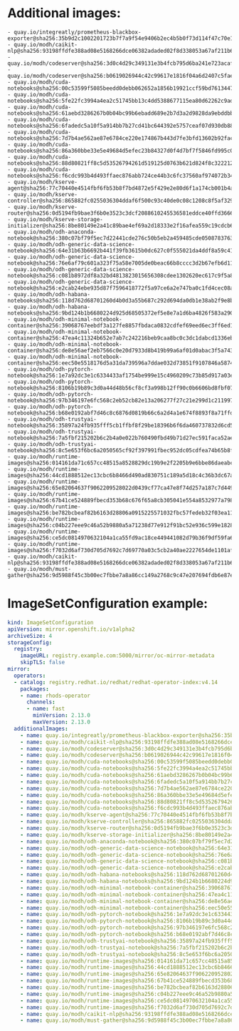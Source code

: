 # Additional images:
    - quay.io/integreatly/prometheus-blackbox-exporter@sha256:35b9d2c1002201723b7f7a9f54e9406b2ec4b5b0f73d114f47c70e15956103b5
    - quay.io/modh/caikit-nlp@sha256:93198ffdfe388ad08e5168266dce06382adaded02f8d338053a67af211b61ce8
    - quay.io/modh/codeserver@sha256:3d0c4d29c349131e3b4fcb795d6ba241e723acafaf593ca89c2b13d0bedc156d
    - quay.io/modh/codeserver@sha256:b0619026944c42c99617e1816f04a6d2407c5fae7ddb405332d549cdce69d469
    - quay.io/modh/cuda-notebooks@sha256:00c53599f5085beedd0debb062652a1856b19921ccf59bd76134471d24c3fa7d
    - quay.io/modh/cuda-notebooks@sha256:5fe22fc3994a4ea2c51745bb13c4dd5388677115ea80d62262c9adb80731e976
    - quay.io/modh/cuda-notebooks@sha256:61aebd3286267b0b04bc99b6ebadd689e2b7d3a2d9828da9ebddbb3052b9e625
    - quay.io/modh/cuda-notebooks@sha256:6fadedc5a10f5a914bb7b27cd41bc644392e5757ceaf07d930db884112054265
    - quay.io/modh/cuda-notebooks@sha256:7d7b4ae562ae87e6784ce220e174867b443d7fe3bfd13602b92fac1dfed6d65c
    - quay.io/modh/cuda-notebooks@sha256:86a360bbe33e5e49684d5efec23b84327d0f4d7bf7f5846fd995c0597c49424f
    - quay.io/modh/cuda-notebooks@sha256:88d80821ff8c5d53526794261d519125d0763b621d824f8c3222127dab7b6cc8
    - quay.io/modh/cuda-notebooks@sha256:f6cdc993b4d493ffaec876abb724ce44b3c6fc37560af974072b346e45ac1a3b
    - quay.io/modh/kserve-agent@sha256:77c70440e4514fbf6fb53b8f7bd4872e5f429e2e80d6f1a174cb001b4ad14957
    - quay.io/modh/kserve-controller@sha256:865882fc0255036304ddaf6f500c93c40de0c08c1208c8f5af329ec0f8ba01d0
    - quay.io/modh/kserve-router@sha256:0d5194fb9bae3f6b0e3523c3dcf2088610245536581eddce40ffd3666be580e3
    - quay.io/modh/kserve-storage-initializer@sha256:8be80149e2a41c89bae4ef69a2d18333e2f16afea559c19cdcb664594898a557
    - quay.io/modh/odh-anaconda-notebook@sha256:380c07bf79f5ec7d22441cde276c50b5eb2a459485cde05087837639a566ae3d
    - quay.io/modh/odh-generic-data-science-notebook@sha256:64e31b63b6692b441f39fb3615b0dc627c0f555021da4ddf8a59c41f158b3a05
    - quay.io/modh/odh-generic-data-science-notebook@sha256:76e6af79c601a323f75a58e7005de0beac66b8cccc3d2b67efb6d11d85f0cfa1
    - quay.io/modh/odh-generic-data-science-notebook@sha256:c081b8972df8a32bd4813823015656308cdee1302620ec617c9f5a8099cf38f0
    - quay.io/modh/odh-generic-data-science-notebook@sha256:e2cab24ebe935d87f7596418772f5a97ce6a2e747ba0c1fd4cec08a728e99403
    - quay.io/modh/odh-habana-notebooks@sha256:118d762d68701260d4b0d3a55b687c292d694da0db1e38ab2f9e8b848f61c9a7
    - quay.io/modh/odh-habana-notebooks@sha256:9bd124b1b6680224d925d68505372ef5e8e7a1d6ba4826f583a290ca59cafd2c
    - quay.io/modh/odh-minimal-notebook-container@sha256:39068767eebdf3a127fe8857fbdaca0832cdfef69eed6ec3ff6ed1858029420f
    - quay.io/modh/odh-minimal-notebook-container@sha256:47ea4c11324b652e7ab7c242216beb9caa8bc0c3dc1dabcd1336eb2eee8e985d
    - quay.io/modh/odh-minimal-notebook-container@sha256:de8e56aef2eb7566c0e20d7933d8b419b99a6af01d0abac3f5a743dab63283b2
    - quay.io/modh/odh-minimal-notebook-container@sha256:eec50e5518176d5a31da739596a7ddae032d73851f9107846a587442ebd10a82
    - quay.io/modh/odh-pytorch-notebook@sha256:1e7a92dc3e1c6334433af1754be999e15c4960209c73b85d917a03e747166a4f
    - quay.io/modh/odh-pytorch-notebook@sha256:8106b19b89c3d0a44d48b56cf8cf3a998b12ff90c0b6606bd8fbf0789bf70a01
    - quay.io/modh/odh-pytorch-notebook@sha256:97b346197e6fc568c2eb52cb82e13a206277f27c21e299d1c211997f140f638b
    - quay.io/modh/odh-pytorch-notebook@sha256:b68e0192abf7d46c8c6876d0819b66c6a2d4a1e674f8893f8a71ffdcba96866c
    - quay.io/modh/odh-trustyai-notebook@sha256:35897a24fb935fff5cb1ffbf8f29be18396b6f6da460737832d6cd53239c713b
    - quay.io/modh/odh-trustyai-notebook@sha256:7a5fbf215202b6c2b4a0e022b760490fbd49b71d27ec591faca52ae7c1bbcb41
    - quay.io/modh/odh-trustyai-notebook@sha256:8c5e653f6bc6a2050565cf92f397991fbec952dc05cdfea74b65b8fd3047c9d4
    - quay.io/modh/runtime-images@sha256:014161da71c657cc48515a8528829dc19b9e2f2205b9e6bbe86daeabc5696685
    - quay.io/modh/runtime-images@sha256:44cd1888512ec13cbc6b8466d490ad830751c189a5d18c4c36b3dc67a30542f4
    - quay.io/modh/runtime-images@sha256:65e82064637f9062209528022d0439cf77ca47e8f74d257a187c7d4499a8177d
    - quay.io/modh/runtime-images@sha256:67b41ce524889fbecd353b68c676f65a8cb305041e554a8532977a7984f4942f
    - quay.io/modh/runtime-images@sha256:be782bcbeaf82b6163d28806a0915225571032fbc57fedeb32f03ea1133ae3d2
    - quay.io/modh/runtime-images@sha256:c04b227eee9c46a52b9880a5a71238d77e912f91bc52e936c599e182851d8887
    - quay.io/modh/runtime-images@sha256:ce5dc0814970632104a1ca55fd9ac18ce449441082d79b36f9df59fa6c5f950e
    - quay.io/modh/runtime-images@sha256:f7032d6af730d705d7692c7d69770a03c5cb2a40ae2227654de1101afaac6467
    - quay.io/modh/caikit-nlp@sha256:93198ffdfe388ad08e5168266dce06382adaded02f8d338053a67af211b61ce8
    - quay.io/modh/must-gather@sha256:9d5988f45c3b00ec7fbbe7a8a86cc149a2768c9c47e207694fdb6e87ef44adf3




# ImageSetConfiguration example:
```yaml
kind: ImageSetConfiguration
apiVersion: mirror.openshift.io/v1alpha2
archiveSize: 4
storageConfig:
  registry: 
    imageURL: registry.example.com:5000/mirror/oc-mirror-metadata
    skipTLS: false                       
mirror:
  operators:
  - catalog: registry.redhat.io/redhat/redhat-operator-index:v4.14
    packages:
    - name: rhods-operator
      channels:
      - name: fast
        minVersion: 2.13.0
        maxVersion: 2.13.0
  additionalImages:   
    - name: quay.io/integreatly/prometheus-blackbox-exporter@sha256:35b9d2c1002201723b7f7a9f54e9406b2ec4b5b0f73d114f47c70e15956103b5
    - name: quay.io/modh/caikit-nlp@sha256:93198ffdfe388ad08e5168266dce06382adaded02f8d338053a67af211b61ce8
    - name: quay.io/modh/codeserver@sha256:3d0c4d29c349131e3b4fcb795d6ba241e723acafaf593ca89c2b13d0bedc156d
    - name: quay.io/modh/codeserver@sha256:b0619026944c42c99617e1816f04a6d2407c5fae7ddb405332d549cdce69d469
    - name: quay.io/modh/cuda-notebooks@sha256:00c53599f5085beedd0debb062652a1856b19921ccf59bd76134471d24c3fa7d
    - name: quay.io/modh/cuda-notebooks@sha256:5fe22fc3994a4ea2c51745bb13c4dd5388677115ea80d62262c9adb80731e976
    - name: quay.io/modh/cuda-notebooks@sha256:61aebd3286267b0b04bc99b6ebadd689e2b7d3a2d9828da9ebddbb3052b9e625
    - name: quay.io/modh/cuda-notebooks@sha256:6fadedc5a10f5a914bb7b27cd41bc644392e5757ceaf07d930db884112054265
    - name: quay.io/modh/cuda-notebooks@sha256:7d7b4ae562ae87e6784ce220e174867b443d7fe3bfd13602b92fac1dfed6d65c
    - name: quay.io/modh/cuda-notebooks@sha256:86a360bbe33e5e49684d5efec23b84327d0f4d7bf7f5846fd995c0597c49424f
    - name: quay.io/modh/cuda-notebooks@sha256:88d80821ff8c5d53526794261d519125d0763b621d824f8c3222127dab7b6cc8
    - name: quay.io/modh/cuda-notebooks@sha256:f6cdc993b4d493ffaec876abb724ce44b3c6fc37560af974072b346e45ac1a3b
    - name: quay.io/modh/kserve-agent@sha256:77c70440e4514fbf6fb53b8f7bd4872e5f429e2e80d6f1a174cb001b4ad14957
    - name: quay.io/modh/kserve-controller@sha256:865882fc0255036304ddaf6f500c93c40de0c08c1208c8f5af329ec0f8ba01d0
    - name: quay.io/modh/kserve-router@sha256:0d5194fb9bae3f6b0e3523c3dcf2088610245536581eddce40ffd3666be580e3
    - name: quay.io/modh/kserve-storage-initializer@sha256:8be80149e2a41c89bae4ef69a2d18333e2f16afea559c19cdcb664594898a557
    - name: quay.io/modh/odh-anaconda-notebook@sha256:380c07bf79f5ec7d22441cde276c50b5eb2a459485cde05087837639a566ae3d
    - name: quay.io/modh/odh-generic-data-science-notebook@sha256:64e31b63b6692b441f39fb3615b0dc627c0f555021da4ddf8a59c41f158b3a05
    - name: quay.io/modh/odh-generic-data-science-notebook@sha256:76e6af79c601a323f75a58e7005de0beac66b8cccc3d2b67efb6d11d85f0cfa1
    - name: quay.io/modh/odh-generic-data-science-notebook@sha256:c081b8972df8a32bd4813823015656308cdee1302620ec617c9f5a8099cf38f0
    - name: quay.io/modh/odh-generic-data-science-notebook@sha256:e2cab24ebe935d87f7596418772f5a97ce6a2e747ba0c1fd4cec08a728e99403
    - name: quay.io/modh/odh-habana-notebooks@sha256:118d762d68701260d4b0d3a55b687c292d694da0db1e38ab2f9e8b848f61c9a7
    - name: quay.io/modh/odh-habana-notebooks@sha256:9bd124b1b6680224d925d68505372ef5e8e7a1d6ba4826f583a290ca59cafd2c
    - name: quay.io/modh/odh-minimal-notebook-container@sha256:39068767eebdf3a127fe8857fbdaca0832cdfef69eed6ec3ff6ed1858029420f
    - name: quay.io/modh/odh-minimal-notebook-container@sha256:47ea4c11324b652e7ab7c242216beb9caa8bc0c3dc1dabcd1336eb2eee8e985d
    - name: quay.io/modh/odh-minimal-notebook-container@sha256:de8e56aef2eb7566c0e20d7933d8b419b99a6af01d0abac3f5a743dab63283b2
    - name: quay.io/modh/odh-minimal-notebook-container@sha256:eec50e5518176d5a31da739596a7ddae032d73851f9107846a587442ebd10a82
    - name: quay.io/modh/odh-pytorch-notebook@sha256:1e7a92dc3e1c6334433af1754be999e15c4960209c73b85d917a03e747166a4f
    - name: quay.io/modh/odh-pytorch-notebook@sha256:8106b19b89c3d0a44d48b56cf8cf3a998b12ff90c0b6606bd8fbf0789bf70a01
    - name: quay.io/modh/odh-pytorch-notebook@sha256:97b346197e6fc568c2eb52cb82e13a206277f27c21e299d1c211997f140f638b
    - name: quay.io/modh/odh-pytorch-notebook@sha256:b68e0192abf7d46c8c6876d0819b66c6a2d4a1e674f8893f8a71ffdcba96866c
    - name: quay.io/modh/odh-trustyai-notebook@sha256:35897a24fb935fff5cb1ffbf8f29be18396b6f6da460737832d6cd53239c713b
    - name: quay.io/modh/odh-trustyai-notebook@sha256:7a5fbf215202b6c2b4a0e022b760490fbd49b71d27ec591faca52ae7c1bbcb41
    - name: quay.io/modh/odh-trustyai-notebook@sha256:8c5e653f6bc6a2050565cf92f397991fbec952dc05cdfea74b65b8fd3047c9d4
    - name: quay.io/modh/runtime-images@sha256:014161da71c657cc48515a8528829dc19b9e2f2205b9e6bbe86daeabc5696685
    - name: quay.io/modh/runtime-images@sha256:44cd1888512ec13cbc6b8466d490ad830751c189a5d18c4c36b3dc67a30542f4
    - name: quay.io/modh/runtime-images@sha256:65e82064637f9062209528022d0439cf77ca47e8f74d257a187c7d4499a8177d
    - name: quay.io/modh/runtime-images@sha256:67b41ce524889fbecd353b68c676f65a8cb305041e554a8532977a7984f4942f
    - name: quay.io/modh/runtime-images@sha256:be782bcbeaf82b6163d28806a0915225571032fbc57fedeb32f03ea1133ae3d2
    - name: quay.io/modh/runtime-images@sha256:c04b227eee9c46a52b9880a5a71238d77e912f91bc52e936c599e182851d8887
    - name: quay.io/modh/runtime-images@sha256:ce5dc0814970632104a1ca55fd9ac18ce449441082d79b36f9df59fa6c5f950e
    - name: quay.io/modh/runtime-images@sha256:f7032d6af730d705d7692c7d69770a03c5cb2a40ae2227654de1101afaac6467
    - name: quay.io/modh/caikit-nlp@sha256:93198ffdfe388ad08e5168266dce06382adaded02f8d338053a67af211b61ce8
    - name: quay.io/modh/must-gather@sha256:9d5988f45c3b00ec7fbbe7a8a86cc149a2768c9c47e207694fdb6e87ef44adf3



```
